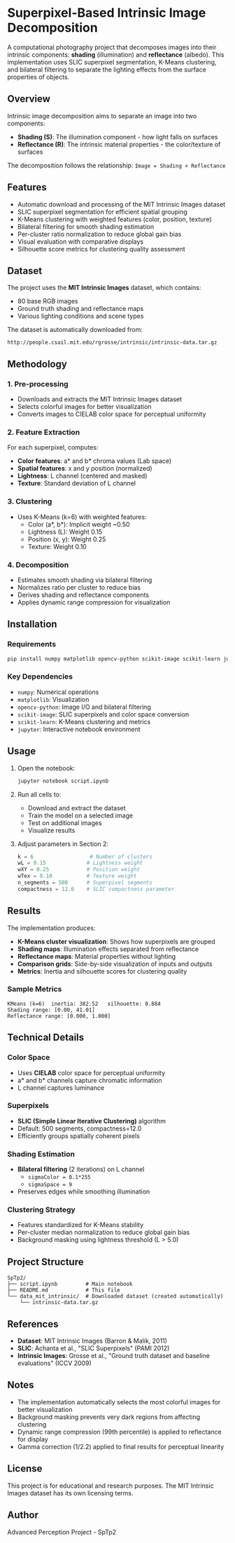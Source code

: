 # Superpixel-Based Intrinsic Image Decomposition

A computational photography project that decomposes images into their intrinsic components: **shading** (illumination) and **reflectance** (albedo). This implementation uses SLIC superpixel segmentation, K-Means clustering, and bilateral filtering to separate the lighting effects from the surface properties of objects.

## Overview

Intrinsic image decomposition aims to separate an image into two components:
- **Shading (S)**: The illumination component - how light falls on surfaces
- **Reflectance (R)**: The intrinsic material properties - the color/texture of surfaces

The decomposition follows the relationship: `Image = Shading × Reflectance`

## Features

- Automatic download and processing of the MIT Intrinsic Images dataset
- SLIC superpixel segmentation for efficient spatial grouping
- K-Means clustering with weighted features (color, position, texture)
- Bilateral filtering for smooth shading estimation
- Per-cluster ratio normalization to reduce global gain bias
- Visual evaluation with comparative displays
- Silhouette score metrics for clustering quality assessment

## Dataset

The project uses the **MIT Intrinsic Images** dataset, which contains:
- 80 base RGB images
- Ground truth shading and reflectance maps
- Various lighting conditions and scene types

The dataset is automatically downloaded from:
```
http://people.csail.mit.edu/rgrosse/intrinsic/intrinsic-data.tar.gz
```

## Methodology

### 1. Pre-processing
- Downloads and extracts the MIT Intrinsic Images dataset
- Selects colorful images for better visualization
- Converts images to CIELAB color space for perceptual uniformity

### 2. Feature Extraction
For each superpixel, computes:
- **Color features**: a* and b* chroma values (Lab space)
- **Spatial features**: x and y position (normalized)
- **Lightness**: L channel (centered and masked)
- **Texture**: Standard deviation of L channel

### 3. Clustering
- Uses K-Means (k=6) with weighted features:
  - Color (a*, b*): Implicit weight ~0.50
  - Lightness (L): Weight 0.15
  - Position (x, y): Weight 0.25
  - Texture: Weight 0.10

### 4. Decomposition
- Estimates smooth shading via bilateral filtering
- Normalizes ratio per cluster to reduce bias
- Derives shading and reflectance components
- Applies dynamic range compression for visualization

## Installation

### Requirements

```bash
pip install numpy matplotlib opencv-python scikit-image scikit-learn jupyter
```

### Key Dependencies

- `numpy`: Numerical operations
- `matplotlib`: Visualization
- `opencv-python`: Image I/O and bilateral filtering
- `scikit-image`: SLIC superpixels and color space conversion
- `scikit-learn`: K-Means clustering and metrics
- `jupyter`: Interactive notebook environment

## Usage

1. Open the notebook:
   ```bash
   jupyter notebook script.ipynb
   ```

2. Run all cells to:
   - Download and extract the dataset
   - Train the model on a selected image
   - Test on additional images
   - Visualize results

3. Adjust parameters in Section 2:
   ```python
   k = 6                  # Number of clusters
   wL = 0.15             # Lightness weight
   wXY = 0.25            # Position weight
   wTex = 0.10           # Texture weight
   n_segments = 500      # Superpixel segments
   compactness = 12.0    # SLIC compactness parameter
   ```

## Results

The implementation produces:
- **K-Means cluster visualization**: Shows how superpixels are grouped
- **Shading maps**: Illumination effects separated from reflectance
- **Reflectance maps**: Material properties without lighting
- **Comparison grids**: Side-by-side visualization of inputs and outputs
- **Metrics**: Inertia and silhouette scores for clustering quality

### Sample Metrics
```
KMeans (k=6)  inertia: 382.52   silhouette: 0.884
Shading range: [0.00, 41.01]
Reflectance range: [0.000, 1.000]
```

## Technical Details

### Color Space
- Uses **CIELAB** color space for perceptual uniformity
- a* and b* channels capture chromatic information
- L channel captures luminance

### Superpixels
- **SLIC (Simple Linear Iterative Clustering)** algorithm
- Default: 500 segments, compactness=12.0
- Efficiently groups spatially coherent pixels

### Shading Estimation
- **Bilateral filtering** (2 iterations) on L channel
  - `sigmaColor = 0.1*255`
  - `sigmaSpace = 9`
- Preserves edges while smoothing illumination

### Clustering Strategy
- Features standardized for K-Means stability
- Per-cluster median normalization to reduce global gain bias
- Background masking using lightness threshold (L > 5.0)

## Project Structure

```
SpTp2/
├── script.ipynb         # Main notebook
├── README.md            # This file
└── data_mit_intrinsic/  # Downloaded dataset (created automatically)
    └── intrinsic-data.tar.gz
```

## References

- **Dataset**: MIT Intrinsic Images (Barron & Malik, 2011)
- **SLIC**: Achanta et al., "SLIC Superpixels" (PAMI 2012)
- **Intrinsic Images**: Grosse et al., "Ground truth dataset and baseline evaluations" (ICCV 2009)

## Notes

- The implementation automatically selects the most colorful images for better visualization
- Background masking prevents very dark regions from affecting clustering
- Dynamic range compression (99th percentile) is applied to reflectance for display
- Gamma correction (1/2.2) applied to final results for perceptual linearity

## License

This project is for educational and research purposes. The MIT Intrinsic Images dataset has its own licensing terms.

## Author

Advanced Perception Project - SpTp2

